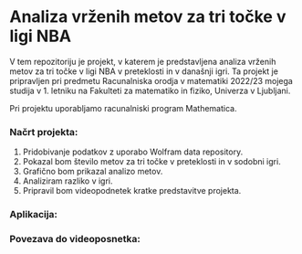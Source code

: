 # Analiza vrženih metov za tri točke v ligi NBA
V tem repozitoriju je projekt, v katerem je predstavljena analiza vrženih metov za tri točke v ligi NBA v preteklosti in v današnji igri. Ta projekt je pripravljen pri predmetu Racunalniska orodja v matematiki 2022/23 mojega studija v 1. letniku na Fakulteti za matematiko in fiziko, Univerza v Ljubljani.

Pri projektu uporabljamo racunalniski program Mathematica.
### Načrt projekta:
1. Pridobivanje podatkov z uporabo Wolfram data repository.
2. Pokazal bom število metov za tri točke v preteklosti in v sodobni igri.
3. Grafično bom prikazal analizo metov.
4. Analiziram razliko v igri.
5. Pripravil bom videopodnetek kratke predstavitve projekta.
### Aplikacija:

### Povezava do videoposnetka:
